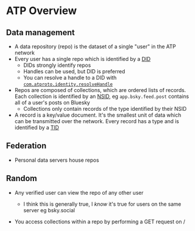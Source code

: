 # ATP Overview

## Data management

- A data repository (repo) is the dataset of a single "user" in the ATP network
- Every user has a single repo which is identified by a [DID](https://w3c.github.io/did-core/)
  - DIDs strongly identify repos
  - Handles can be used, but DID is preferred
  - You can resolve a handle to a DID with [`com.atproto.identity.resolveHandle`](https://atproto.com/lexicons/com-atproto-identity#comatprotoidentityresolvehandle)
- Repos are composed of collections, which are ordered lists of records. Each collection is identified by an [NSID](https://atproto.com/specs/nsid), eg `app.bsky.feed.post` contains all of a user's posts on Bluesky
  - Collections only contain records of the type identified by their NSID
- A record is a key/value document. It's the smallest unit of data which can be transmitted over the network. Every record has a type and is identified by a [TID](https://atproto.com/specs/atp#timestamp-ids-tid)


## Federation

- Personal data servers house repos


## Random

- Any verified user can view the repo of any other user
  - I think this is generally true, I *know* it's true for users on the same server eg bsky.social

- You access collections within a repo by performing a GET request on <SERVER>/<COLLECTION>